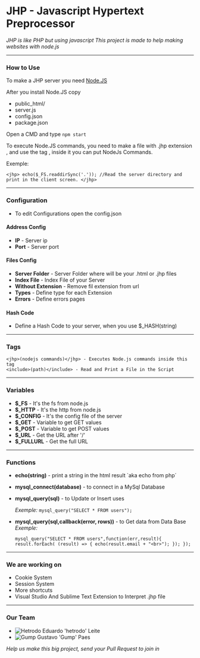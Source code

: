 # JHP - Javascript Hypertext Preprocessor
*JHP is like PHP but using javascript
This project is made to help making websites with node.js*


--------------------


### How to Use 
To make a JHP server you need [Node.JS](https://nodejs.org/en/)


After you install Node.JS copy 
   * public_html/
   * server.js
   * config.json
   * package.json
   

Open a CMD and type `npm start`


To execute Node.JS commands, you need to make a file with .jhp extension , and use the tag <jhp>, inside it you can put NodeJs Commands.


Exemple:

`<jhp>
    echo($_FS.readdirSync('.')); //Read the server directory and print in the client screen.
</jhp>`


--------------------


### Configuration
   * To edit Configurations open the config.json
    

#### Address Config
   * **IP** - Server ip
   * **Port** - Server port
   
    
#### Files Config
   * **Server Folder** - Server Folder where will be your .html or .jhp files
   * **Index File** - Index File of your Server
   * **Without Extension** - Remove fil extension from url
   * **Types** - Define type for each Extension
   * **Errors** - Define errors pages
   
    
#### Hash Code
   * Define a Hash Code to your server, when you use $_HASH(string)
  
  
--------------------
  
  
### Tags
    <jhp>(nodejs commands)</jhp> - Executes Node.js commands inside this tag
    <include>(path)</include> - Read and Print a File in the Script
  
  
--------------------
 
    
### Variables
   * **$_FS** - It's the fs from node.js
   * **$_HTTP** - It's the http from node.js
   * **$_CONFIG** - It's the config file of the server
   * **$_GET** - Variable to get GET values
   * **$_POST** - Variable to get POST values
   * **$_URL** - Get the URL after '/'
   * **$_FULLURL** - Get the full URL
   
    
--------------------

    
### Functions
   * **echo(string)** - print a string in the html result `aka echo from php´
   * **mysql_connect(database)** - to connect in a MySql Database
   * **mysql_query(sql)** - to Update or Insert uses
   
      *Exemple:*
        `mysql_query("SELECT * FROM users");`
   * **mysql_query(sql,callback(error, rows))** - to Get data from Data Base
      *Exemple:*
      
        `mysql_query("SELECT * FROM users",function(err,result){
            result.forEach( (result) => {
                echo(result.email + "<br>");
            });
         });`
   
   
--------------------

    
### We are working on
   * Cookie System
   * Session System
   * More shortcuts
   * Visual Studio And Sublime Text Extension to Interpret .jhp file
    
    
--------------------

    
### Our Team
   * ![Hetrodo](https://avatars0.githubusercontent.com/u/48604350?s=60&v=4) Eduardo 'hetrodo' Leite
   * ![Gump](https://avatars3.githubusercontent.com/u/29582336?s=60&v=4) Gustavo 'Gump' Paes
   
   *Help us make this big project, send your Pull Request to join in*
